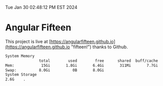 Tue Jan 30 02:48:12 PM EST 2024

# Angular Fifteen


This project is live at [https://angularfifteen.github.io](https://angularfifteen.github.io "fifteen!") thanks to Github.

```bash
System Memory
               total        used        free      shared  buff/cache   available
Mem:            15Gi       1.8Gi       6.4Gi       311Mi       7.7Gi        13Gi
Swap:          8.0Gi          0B       8.0Gi
System Storage
2.6G	.
```
```bash
